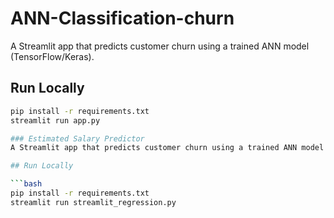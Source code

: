 # ANN-Classification-churn
A Streamlit app that predicts customer churn using a trained ANN model (TensorFlow/Keras).

## Run Locally

```bash
pip install -r requirements.txt
streamlit run app.py

### Estimated Salary Predictor
A Streamlit app that predicts customer churn using a trained ANN model (TensorFlow/Keras).

## Run Locally

```bash
pip install -r requirements.txt
streamlit run streamlit_regression.py
